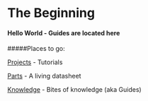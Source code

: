 # The Beginning

#### Hello World - Guides are located here

#####Places to go:

[Projects](projects) - Tutorials

[Parts](parts) - A living datasheet

[Knowledge](guides) - Bites of knowledge (aka Guides)